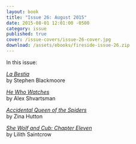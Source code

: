 ```yaml
---
layout: book
title: "Issue 26: August 2015"
date: 2015-08-01 12:01:00 -0500
category: issue
published: true
cover: /issue-covers/issue-26-cover.jpg
download: /assets/ebooks/fireside-issue-26.zip
---
```


In this issue:

[_La Bestia_](/issue26/chapter/la-bestia/)<br/>
by Stephen Blackmoore

[_He Who Watches_](/issue26/chapter/he-who-watches/)<br/>
by Alex Shvartsman

[_Accidental Queen of the Spiders_](/issue26/chapter/accidental-queen-of-the-spides/)<br/>
by Zina Hutton

[_She Wolf and Cub: Chapter Eleven_](/issue26/chapter/she-wolf-and-cub-chapter-eleven/)<br/>
by Lilith Saintcrow
